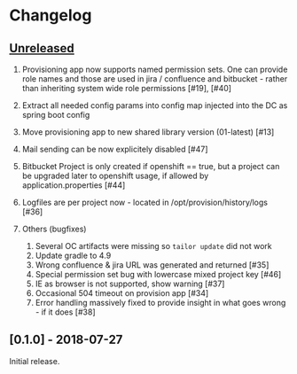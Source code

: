 # Changelog

## [Unreleased]

1. Provisioning app now supports named permission sets. One can provide role names and those are used in jira / confluence and bitbucket - rather than inheriting system wide role permissions [#19], [#40]
1. Extract all needed config params into config map injected into the DC as spring boot config
1. Move provisioning app to new shared library version (01-latest) [#13]
1. Mail sending can be now explicitely disabled [#47]
1. Bitbucket Project is only created if openshift == true, but a project can be upgraded later to openshift usage, if allowed by application.properties [#44]
1. Logfiles are per project now - located in /opt/provision/history/logs [#36]

1. Others (bugfixes)
   1. Several OC artifacts were missing so `tailor update` did not work
   1. Update gradle to 4.9 
   1. Wrong confluence & jira URL was generated and returned [#35]
   1. Special permission set bug with lowercase mixed project key [#46]
   1. IE as browser is not supported, show warning [#37]
   1. Occasional 504 timeout on provision app [#34]
   1. Error handling massively fixed to provide insight in what goes wrong - if it does [#38]

## [0.1.0] - 2018-07-27

Initial release.

[Unreleased]: https://github.com/opendevstack/ods-provisioning-app/compare/0.1.0...HEAD
